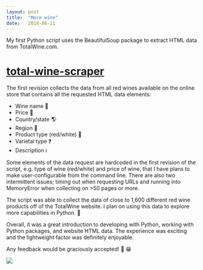 ```yaml
---
layout: post
title:  "More wine"
date:   2018-06-11
---
```

My first Python script uses the BeautifulSoup package to extract HTML data from TotalWine.com.

# [total-wine-scraper](https://github.com/tonezz/total-wine-scraper)

The first revision collects the data from all red wines available on the online store that contains all the requested HTML data elements:


* Wine name                 :wine_glass:
* Price                     :money_with_wings:
* Country/state             :earth_americas:
* Region                    :european_castle:
* Product type (red/white)  :white_flower:
* Varietal type             :question:
* Description               :information_source:


Some elements of the data request are hardcoded in the first revision of the script, e.g. type of wine (red/white) and price of wine, that I have plans to make user-configurable from the command line. There are also two intermittent issues; timing out when requesting URLs and running into MemoryError when collecting on >50 pages or more.


The script was able to collect the data of close to 1,600 different red wine products off of the TotalWine website. I plan on using this data to explore more capabilities in Python. :snake:


Overall, it was a great introduction to developing with Python, working with Python packages, and website HTML data. The experience was exciting and the lightweight factor was definitely enjoyable.


Any feedback would be graciously accepted! :rainbow: :grin:

![](../../../images/wineshot.jpg)
